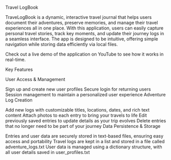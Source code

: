 
Travel LogBook

TraveLogBook is a dynamic, interactive travel journal that helps users document their adventures, preserve memories, and manage their travel experiences all in one place. With this application, users can easily capture personal travel stories, track key moments, and update their journey logs in a seamless interface. The app is designed to be intuitive, offering simple navigation while storing data efficiently via local files.

Check out a live demo of the application on YouTube to see how it works in real-time.

Key Features

User Access & Management

Sign up and create new user profiles
Secure login for returning users
Session management to maintain a personalized user experience
Adventure Log Creation

Add new logs with customizable titles, locations, dates, and rich text content
Attach photos to each entry to bring your travels to life
Edit previously saved entries to update details as your trip evolves
Delete entries that no longer need to be part of your journey
Data Persistence & Storage

Entries and user data are securely stored in text-based files, ensuring easy access and portability
Travel logs are kept in a list and stored in a file called adventure_logs.txt
User data is managed using a dictionary structure, with all user details saved in user_profiles.txt
